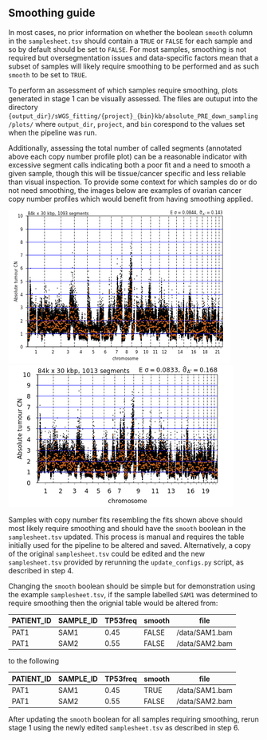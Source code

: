 ## Smoothing guide

In most cases, no prior information on whether the boolean `smooth` column in the `samplesheet.tsv` should contain a `TRUE` or `FALSE` for each sample and so by default should be set to `FALSE`. For most samples, smoothing is not required but oversegmentation issues and data-specific factors mean that a subset of samples will likely require smoothing to be performed and as such `smooth` to be set to `TRUE`.

To perform an assessment of which samples require smoothing, plots generated in stage 1 can be visually assessed. The files are outuput into the directory `{output_dir}/sWGS_fitting/{project}_{bin}kb/absolute_PRE_down_sampling/plots/` where `output_dir`, `project`, and `bin` corespond to the values set when the pipeline was run.

Additionally, assessing the total number of called segments (annotated above each copy number profile plot) can be a reasonable indicator with excessive segment calls indicating both a poor fit and a need to smooth a given sample, though this will be tissue/cancer specific and less reliable than visual inspection. To provide some context for which samples do or do not need smoothing, the images below are examples of ovarian cancer copy number profiles which would benefit from having smoothing applied.

![Smoothing example 1](images/smoothing_example_1.png)
![Smoothing example 2](images/smoothing_example_2.png)

Samples with copy number fits resembling the fits shown above should most likely require smoothing and should have the `smooth` boolean in the `samplesheet.tsv` updated. This process is manual and requires the table initially used for the pipeline to be altered and saved. Alternatively, a copy of the original `samplesheet.tsv` could be edited and the new `samplesheet.tsv` provided by rerunning the `update_configs.py` script, as described in step 4.

Changing the `smooth` boolean should be simple but for demonstration using the example `samplesheet.tsv`, if the sample labelled `SAM1` was determined to require smoothing then the orignial table would be altered from:

|PATIENT_ID|SAMPLE_ID|TP53freq|smooth|file         |
|----------|---------|--------|------|-------------|
|PAT1      |SAM1     |0.45    |FALSE |/data/SAM1.bam|
|PAT1      |SAM2     |0.55    |FALSE |/data/SAM2.bam|

to the following

|PATIENT_ID|SAMPLE_ID|TP53freq|smooth|file         |
|----------|---------|--------|------|-------------|
|PAT1      |SAM1     |0.45    |TRUE  |/data/SAM1.bam|
|PAT1      |SAM2     |0.55    |FALSE |/data/SAM2.bam|

After updating the `smooth` boolean for all samples requiring smoothing, rerun stage 1 using the newly edited `samplesheet.tsv` as described in step 6.
